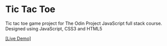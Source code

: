 # Tic Tac Toe  
Tic tac toe game project for The Odin Project JavaScript full stack course. Designed using JavaScript, CSS3 and HTML5

[[Live Demo]](https://yousufrab.github.io/TicTacToe/)